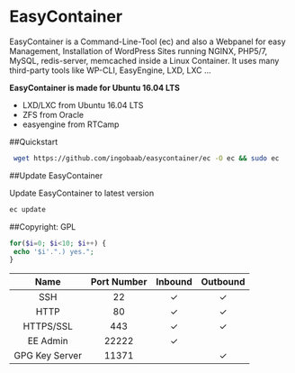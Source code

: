 # EasyContainer
EasyContainer is a Command-Line-Tool (ec) and also a Webpanel for easy Management, Installation of WordPress Sites running NGINX, PHP5/7, MySQL, redis-server, memcached inside a Linux Container. It uses many third-party tools like WP-CLI, EasyEngine, LXD, LXC ...

**EasyContainer is made for Ubuntu 16.04 LTS**

 - LXD/LXC from Ubuntu 16.04 LTS
 - ZFS from Oracle
 - easyengine from RTCamp
 
  
##Quickstart
```bash
 wget https://github.com/ingobaab/easycontainer/ec -O ec && sudo ec
```

##Update EasyContainer

Update EasyContainer to latest version
```bash
ec update
```

##Copyright:
GPL

```php
for($i=0; $i<10; $i++) {
 echo '$i'.".) yes.";
}
```



| Name  | Port Number | Inbound | Outbound  |
|:-----:|:-----------:|:-------:|:---------:|
|SSH    |22           | ✓       |✓          |
|HTTP    |80           | ✓       |✓          |
|HTTPS/SSL    |443           | ✓       |✓          |
|EE Admin    |22222           | ✓       |          |
|GPG Key Server    |11371           |        |✓          |
